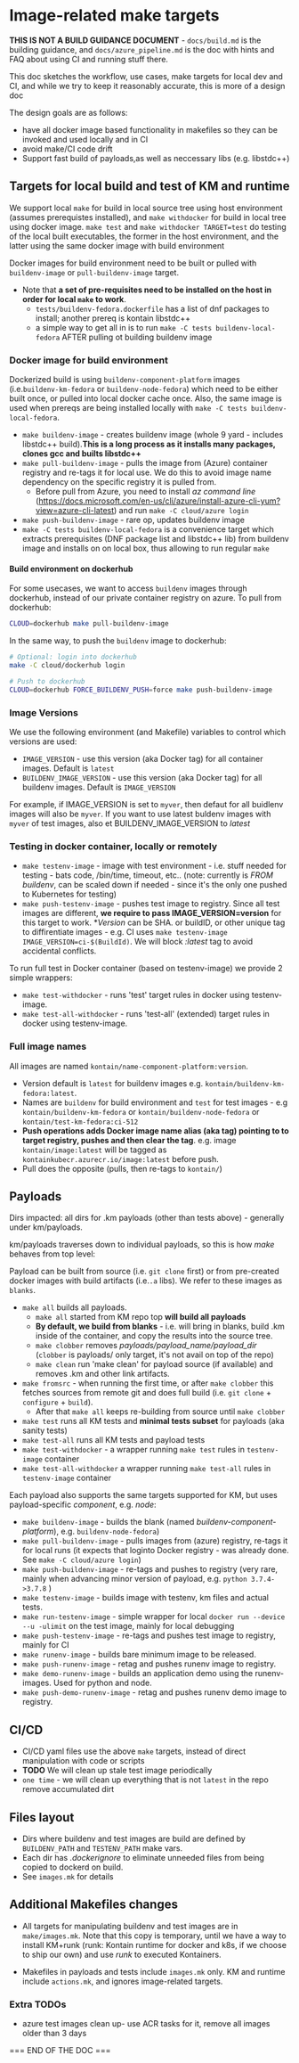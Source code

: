 # Image-related make targets

**THIS IS NOT A BUILD GUIDANCE DOCUMENT** - `docs/build.md` is the building guidance, and `docs/azure_pipeline.md` is the doc with hints and FAQ about using CI and running stuff there.

This doc sketches the workflow, use cases, make targets for local dev and CI, and while we try to keep it reasonably accurate, this is more of a design doc

The design goals are as follows:

* have all docker image based functionality in makefiles so they can be invoked and used locally and in CI
* avoid make/CI code drift
* Support fast build of payloads,as well as neccessary libs (e.g. libstdc++)

## Targets for local build and test of KM and runtime

We support local `make` for build in local source tree using host environment (assumes prerequistes installed), and `make withdocker` for build in local tree using docker image.
`make test` and `make withdocker TARGET=test` do testing of the local built executables, the former in the host environment, and the latter using the same docker image with build environment

Docker images for build environment need to be built or pulled with `buildenv-image` or `pull-buildenv-image` target.

* Note that **a set of pre-requisites need to be installed on the host in order for local `make` to work**.
  * `tests/buildenv-fedora.dockerfile` has a list of dnf packages to install; another prereq is kontain libstdc++
  * a simple way to get all in is to run `make -C tests buildenv-local-fedora` AFTER pulling ot building buildenv image

### Docker image for build environment

Dockerized build is using `buildenv-component-platform` images (i.e.`buildenv-km-fedora` or `buildenv-node-fedora`) which need to be either built once, or pulled into local docker cache once. Also, the same image is used when prereqs are being installed locally with `make -C tests buildenv-local-fedora`.

* `make buildenv-image` - creates buildenv image (whole 9 yard  - includes libstdc++ build).**This is a long process as it installs many packages, clones gcc and builts libstdc++**
* `make pull-buildenv-image` - pulls the image from (Azure) container registry and re-tags it for local use. We do this to avoid image name dependency on the specific registry it is pulled from.
  * Before pull from Azure, you need to install *az command line* (https://docs.microsoft.com/en-us/cli/azure/install-azure-cli-yum?view=azure-cli-latest) and run `make -C cloud/azure login`
* `make push-buildenv-image` - rare op, updates buildenv image
* `make -C tests buildenv-local-fedora` is a convenience target which extracts prerequisites (DNF package list and libstdc++ lib) from buildenv image and installs on on local box, thus allowing to run regular `make`

#### Build environment on dockerhub

For some usecases, we want to access `buildenv` images through dockerhub, instead of our
private container registry on azure. To pull from dockerhub:
```bash
CLOUD=dockerhub make pull-buildenv-image
```

In the same way, to push the `buildenv` image to dockerhub:
```bash
# Optional: login into dockerhub
make -C cloud/dockerhub login

# Push to dockerhub
CLOUD=dockerhub FORCE_BUILDENV_PUSH=force make push-buildenv-image
```

### Image Versions

We use the following environment (and Makefile) variables to control which versions are used:

* `IMAGE_VERSION` - use this version (aka Docker tag) for all container images. Default is `latest`
* `BUILDENV_IMAGE_VERSION` - use this version (aka Docker tag) for all buildenv images. Default is `IMAGE_VERSION`

For example, if IMAGE_VERSION is set to `myver`, then defaut for all buidlenv images will also be `myver`. If you want to use latest buldenv images with `myver` of test images, also et BUILDENV_IMAGE_VERSION to *latest*

### Testing in docker container, locally or remotely

* `make testenv-image` - image with test environment - i.e. stuff needed for testing - bats code, /bin/time, timeout, etc.. (note: currently is *FROM buildenv*, can be scaled down if needed - since it's the only one pushed to Kubernetes for testing)
* `make push-testenv-image` - pushes test image to registry. Since all test images are different, **we require to pass IMAGE_VERSION=version** for this target to work. **Version* can be SHA. or buildID, or other unique tag to diffirentiate images - e.g. CI uses `make testenv-image IMAGE_VERSION=ci-$(BuildId)`. We will block *:latest* tag to avoid accidental conflicts.

To run full test in Docker container (based on testenv-image) we provide 2 simple wrappers:

* `make test-withdocker` - runs 'test' target rules in docker using testenv-image.
* `make test-all-withdocker` - runs 'test-all' (extended) target rules in docker using testenv-image.

### Full image names

All images are named `kontain/name-component-platform:version`.

* Version default  is `latest` for buildenv images e.g. `kontain/buildenv-km-fedora:latest`.
* Names are `buildenv` for build environment and `test` for test images - e.g `kontain/buildenv-km-fedora` or `kontain/buildenv-node-fedora` or `kontain/test-km-fedora:ci-512`
* **Push operations adds Docker image name alias (aka tag) pointing to to target registry, pushes and then clear the tag**. e.g. image `kontain/image:latest` will be tagged as `kontainkubecr.azurecr.io/image:latest` before push.
* Pull does the opposite (pulls, then re-tags to `kontain/`)

## Payloads

Dirs impacted: all dirs for .km payloads (other than tests above) - generally under km/payloads.

km/payloads traverses down to individual payloads, so this is how *make* behaves from top level:

Payload can be built from source (i.e. `git clone` first) or from pre-created docker images with build artifacts (i.e.`.a` libs). We refer to these images as `blanks`.

* `make all` builds all payloads.
  * `make all` started from KM repo top **will build all payloads**
  * **By default, we build from blanks** - i.e. will bring in blanks, build .km inside of the container, and copy the results into the source tree.
  * `make clobber` removes *payloads/payload_name/payload_dir* (`clobber` is payloads/ only target, it's not avail on top of the repo)
  * `make clean` run 'make clean' for payload source (if available) and removes .km and other link artifacts.
* `make fromsrc` - when running the first time, or after `make clobber` this fetches sources from remote git and does full build (i.e. `git clone` + `configure` + `build`).
  * After that `make all` keeps re-building from source until `make clobber`
* `make test` runs all KM tests and **minimal tests subset** for payloads (aka sanity tests)
* `make test-all` runs all KM tests and payload tests
* `make test-withdocker` - a wrapper running `make test` rules in `testenv-image` container
* `make test-all-withdocker` a wrapper running `make test-all` rules in `testenv-image` container

Each payload also supports the same targets supported for KM, but uses payload-specific *component*, e.g. *node*:

* `make buildenv-image` - builds the blank (named *buildenv-component-platform*), e.g. `buildenv-node-fedora`)
* `make pull-buildenv-image` - pulls images from (azure) registry, re-tags it for local runs (it expects that loginto Docker registry - was already done. See `make -C cloud/azure login`)
* `make push-buildenv-image` - re-tags and pushes to registry (very rare, mainly when advancing minor version of payload, e.g. `python 3.7.4->3.7.8` )
* `make testenv-image` - builds image with testenv, km files and actual tests.
* `make run-testenv-image` - simple wrapper for local `docker run --device --u -ulimit` on the test image, mainly for local debugging
* `make push-testenv-image` - re-tags and pushes test image to registry, mainly for CI
* `make runenv-image` - builds bare minimum image to be released.
* `make push-runenv-image` - retag and pushes runenv image to registry.
* `make demo-runenv-image` - builds an application demo using the runenv-images. Used for python and node.
* `make push-demo-runenv-image` - retag and pushes runenv demo image to registry.

## CI/CD

* CI/CD yaml files  use the above `make` targets, instead of direct manipulation with code or scripts
* **TODO** We will clean up stale test image periodically
* `one time` - we will clean up everything that is not `latest` in the repo remove accumulated dirt

## Files layout

* Dirs where buildenv and test images are build are defined by `BUILDENV_PATH` and `TESTENV_PATH` make vars.
* Each dir has *.dockerignore* to eliminate unneeded files from being copied to dockerd on build.
* See `images.mk` for details

## Additional Makefiles changes

* All targets for manipulating buildenv and test images are in `make/images.mk`. Note that this copy is temporary, until  we have a way to install KM+runk (runk: Kontain runtime for docker and k8s, if we choose to ship our own) and use *runk* to executed Kontainers.

* Makefiles in payloads and tests include `images.mk` only. KM and runtime include `actions.mk`, and ignores image-related targets.

### Extra TODOs

* azure test images clean up- use ACR tasks for it, remove all images older than 3 days

=== END OF THE DOC ===

